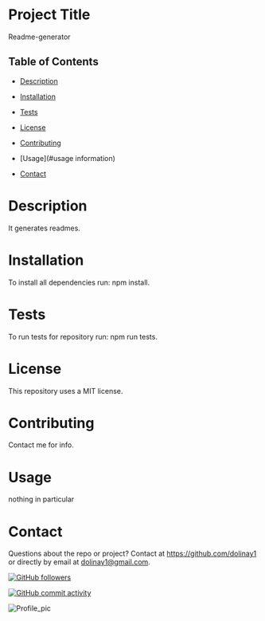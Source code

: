 # Project Title
Readme-generator



## Table of Contents

* [Description](#description)

* [Installation](#installation)

* [Tests](#tests)

* [License](#license)

* [Contributing](#contributing)

* [Usage](#usage information)

* [Contact](#contact)




# Description
It generates readmes.



# Installation
To install all dependencies run: npm install.



# Tests

To run tests for repository run: npm run tests.



# License
This repository uses a MIT license.



# Contributing
Contact me for info.



# Usage
nothing in particular



# Contact
Questions about the repo or project? Contact at	https://github.com/dolinay1 or directly by email at dolinay1@gmail.com.

[![GitHub followers](https://img.shields.io/github/followers/dolinay1?style=social)](https://github.com/dolinay1)

[![GitHub commit activity](https://img.shields.io/github/commit-activity/m/dolinay1/Readme-generator)](https://github.com/dolinay1/Readme-generator/commits/master)

![Profile_pic](https://avatars1.githubusercontent.com/u/43730139?s=400&u=2a4d25d374a9e32196211535a9b4834b2ba9f149&v=4)

